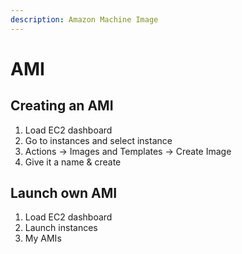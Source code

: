 ```yaml
---
description: Amazon Machine Image
---
```


# AMI

## Creating an AMI

1. Load EC2 dashboard
2. Go to instances and select instance
3. Actions -> Images and Templates -> Create Image
4. Give it a name & create

## Launch own AMI

1. Load EC2 dashboard
2. Launch instances
3. My AMIs

